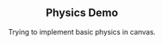 ## Physics Demo

Trying to implement basic physics in canvas.

<style>
    body {
        text-align: center;
    } #page .box.style3 {
        text-align: center;
    } .kineticjs-content {
        border: 1px solid;
        display: inline-block;
    }
</style>
<div id="can"></div>
<div id="stat"></div>
<script src="https://d3lp1msu2r81bx.cloudfront.net/kjs/js/lib/kinetic-v5.0.1.min.js"></script>
<script type="text/javascript">
var round = function(num, digits) {
    return +(Math.round(num + "e+" + digits)  + "e-" + digits);
}
window.onload = function() {
    var sin = 0, cos = 1;
    window.addEventListener("deviceorientation", function(e) {
        var angle = round(e.gamma * Math.PI/180, 3);
        sin = round(Math.sin(angle), 2);
        cos = round(Math.cos(angle), 2);
        //console.log(sin, cos)
        //console.log(round(e.alpha, 2), round(e.beta, 2), round(e.gamma, 2));
    });
    var stage = new Kinetic.Stage({
        container : 'can',
        width : 500,
        height : 500
    });
    var layer = new Kinetic.Layer();
    var ball = new Kinetic.Circle({
        x: 250,
        y: 250,
        radius: 10,
        fill: 'rgba(33, 33, 33, 0.9)',
        stroke: 'white',
        strokeWidth: 1
    });
    ball.setAttrs({
        'elasticity': 0.96
    });
    layer.add(ball);

    layer.draw();    
    stage.add(layer);
    var count = 0;

    var log = function(a, u, v, t, s) {
        if (count < 500) console.log(a, u, v, t, s);
        //document.getElementById('stat').innerHTML = [JSON.stringify(a), JSON.stringify(u), JSON.stringify(v), t, s] + "\n"
        count++;
    }


    var u = { x : 0, y : 0 }, g = 9.8, a = { x : 0, y : g };
    var v = u, s = u;

    var ifBounce = function() {
        if ((ball.getX() - ball.getRadius() < 0) || 
            (ball.getX() + ball.getRadius() > stage.getWidth()) || 
            (ball.getY() - ball.getRadius() < 0) || 
            (ball.getY() + ball.getRadius() > stage.getHeight())) {
            log('hit'); return true;
        } else return false;
    }

    var anim = new Kinetic.Animation(function(frame) {
        a = {
            x : round(g * sin, 2),
            y : round(g * cos, 2)
        }
        var t = frame.timeDiff/100;
        u = v;
        v = {
            x : u.x + a.x * t,
            y : u.y + a.y * t
        }
        if (ball.getX() - ball.getRadius() < 0) {
            v.x = Math.abs(v.x * ball.getAttr('elasticity'));
            //log(a, u, v, t, s);
        }
        if (ball.getX() + ball.getRadius() > stage.getWidth()) {
            v.x = - Math.abs(v.x * ball.getAttr('elasticity'));
            //log(a, u, v, t, s);
        }
        if (ball.getY() - ball.getRadius() < 0) {
            v.y = Math.abs(v.y * ball.getAttr('elasticity'));
            //log(a, u, v, t, s);
        }
        if (ball.getY() + ball.getRadius() > stage.getHeight()) {
            v.y = - Math.abs(v.y * ball.getAttr('elasticity'));
            //log(a, u, v, t, s);
        }
        v = {
            x : round(v.x, 2),
            y : round(v.y, 2)
        }
        s = {
            x : Math.min(ball.getX() + u.x * t + 0.5 * a.x * t * t, stage.getWidth()),
            y : Math.min(ball.getY() + u.y * t + 0.5 * a.y * t * t, stage.getHeight())
        }
        log('befor ', s, v, u.x * t + 0.5 * a.x * t * t, u.y * t + 0.5 * a.y * t * t);
        // limit the ball within the stage
        // if (s.x < 0 + ball.getRadius()) s.x = 0 + ball.getRadius();
        // if (s.y < 0 + ball.getRadius()) s.y = 0 + ball.getRadius();
        // if (s.x > stage.getWidth() - ball.getRadius()) s.x = stage.getWidth() - ball.getRadius();
        // if (s.y > stage.getHeight() - ball.getRadius()) s.y = stage.getHeight() - ball.getRadius();

        //log('after ', s, v);
        ifBounce();
        ball.setX(round(s.x, 2));
        ball.setY(round(s.y, 2));

        // if (frame.time % 5 == 0) console.log(a, u, v, t, s);

        // ball.setX(Math.min(round(s.x, 2), stage.getWidth() - ball.getRadius()));
        // ball.setY(Math.min(round(s.y, 2), stage.getHeight() - ball.getRadius()));
        //console.log(ball.getRadius(), ball.getX(), ball.getY())
    }, layer);

    anim.start();
}
</script>